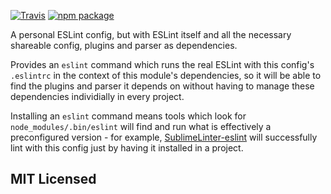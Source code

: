 [![Travis][build-badge]][build]
[![npm package][npm-badge]][npm]

A personal ESLint config, but with ESLint itself and all the necessary shareable config, plugins and parser as dependencies.

Provides an `eslint` command which runs the real ESLint with this config's `.eslintrc` in the context of this module's dependencies, so it will be able to find the plugins and parser it depends on without having to manage these dependencies individially in every project.

Installing an `eslint` command means tools which look for `node_modules/.bin/eslint` will find and run what is effectively a preconfigured version - for example, [SublimeLinter-eslint](https://github.com/roadhump/SublimeLinter-eslint) will successfully lint with this config just by having it installed in a project.

## MIT Licensed

[build-badge]: https://img.shields.io/travis/insin/eslint-config-jonnybuchanan/master.svg?style=flat-square
[build]: https://travis-ci.org/insin/eslint-config-jonnybuchanan

[npm-badge]: https://img.shields.io/npm/v/eslint-config-jonnybuchanan.svg
[npm]: https://www.npmjs.org/package/eslint-config-jonnybuchanan
